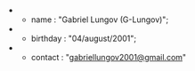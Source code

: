 
- - name : "Gabriel Lungov (G-Lungov)";
- - birthday : "04/august/2001";
- - contact : "gabriellungov2001@gmail.com"
